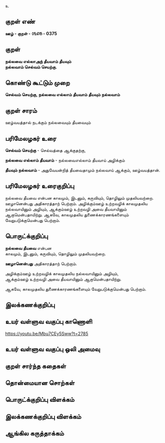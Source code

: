 உ

## குறள் எண் 

**ஊழ் - குறள் - ௦௩௭௫ - 0375**  

## குறள் 

**நல்லவை எல்லாஅந் தீயவாம் தீயவும்  
நல்லவாம் செல்வம் செயற்கு.**

## கொண்டு கூட்டும் முறை

**செல்வம் செயற்கு, நல்லவை எல்லாம் தீயவாம் தீயவும் நல்லவாம்**

## குறள் சாரம் 

ஊழ்வயத்தால் நடக்கும் நல்லவையும் தீயவையும்   

## பரிமேலழகர் உரை

**செல்வம் செயற்கு** - செல்வத்தை ஆக்குதற்கு,  

**நல்லவை எல்லாம் தீயவாம்** - நல்லவைஎல்லாம் தீயவாய் அழிக்கும்  

**தீயவும் நல்லவாம்** - அதுவேயன்றித் தீயவைதாமும் நல்லவாய் ஆக்கும், ஊழ்வயத்தான்.

## பரிமேலழகர் உரைகுறிப்பு     

நல்லவை தீயவை என்பன காலமும், இடனும், கருவியும், தொழிலும் முதலியவற்றை. ஊழானென்பது அதிகாரத்தாற் பெற்றாம். அழிக்கும்ஊழ் உற்றவழிக் காலமுதலிய நல்லவாயினும் அழியும், ஆக்கும்ஊழ் உற்றவழி அவை தீயவாயினும் ஆகுமென்பதாயிற்று. ஆகவே, காலமுதலிய துணைக்காரணங்களையும் வேறுபடுக்குமென்பது பெற்றாம்.    

## பொருட்க்குறிப்பு   

**நல்லவை தீயவை** என்பன  
காலமும், இடனும், கருவியும், தொழிலும் முதலியவற்றை.    

**ஊழானென்பது** அதிகாரத்தாற் பெற்றாம்.    

அழிக்கும்ஊழ் உற்றவழிக் காலமுதலிய நல்லவாயினும் அழியும்,  
ஆக்கும்ஊழ் உற்றவழி அவை தீயவாயினும் ஆகுமென்பதாயிற்று.   

ஆகவே, காலமுதலிய துணைக்காரணங்களையும் வேறுபடுக்குமென்பது பெற்றாம்.  

## இலக்கணக்குறிப்பு  


## உயர் வள்ளுவ வகுப்பு காணொளி

https://youtu.be/Mbu7CEy5Sww?t=2785

## உயர் வள்ளுவ வகுப்பு ஒலி அமைவு 

 
## குறள் சார்ந்த கதைகள் 


## தொன்மையான சொற்கள்


## பொருட்க்குறிப்பு விளக்கம்


## இலக்கணக்குறிப்பு விளக்கம்


## ஆங்கில கருத்தாக்கம் 


